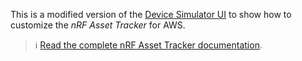 This is a modified version of the
[Device Simulator UI](https://github.com/NordicSemiconductor/asset-tracker-cloud-device-ui-js)
to show how to customize the _nRF Asset Tracker_ for AWS.

> :information_source:
> [Read the complete nRF Asset Tracker documentation](https://nordicsemiconductor.github.io/asset-tracker-cloud-docs/).
